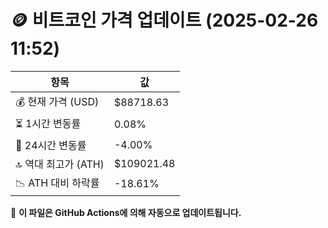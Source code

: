 # 🪙 비트코인 가격 업데이트 (2025-02-26 11:52)

| 항목                | 값 |
|--------------------|----------------|
| 💰 현재 가격 (USD) | $88718.63 |
| ⏳ 1시간 변동률    | 0.08% |
| 📆 24시간 변동률   | -4.00% |
| 🔝 역대 최고가 (ATH) | $109021.48 |
| 📉 ATH 대비 하락률 | -18.61% |

🔄 **이 파일은 GitHub Actions에 의해 자동으로 업데이트됩니다.**
